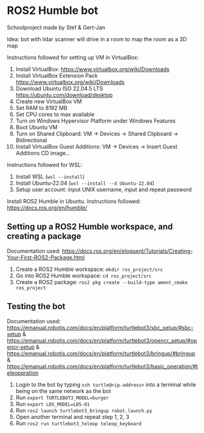 # ROS2 Humble bot

Schoolproject made by Stef & Gert-Jan

Idea: bot with lidar scanner will drive in a room to map the room as a 3D map

Instructions followed for setting up VM in VirtualBox:
1. Install VirtualBox: https://www.virtualbox.org/wiki/Downloads
2. Install VirtualBox Extension Pack https://www.virtualbox.org/wiki/Downloads
3. Download Ubuntu ISO 22.04.5 LTS https://ubuntu.com/download/desktop
4. Create new VirtualBox VM
5. Set RAM to 8192 MB
6. Set CPU cores to max available
7. Turn on Windows Hypervisor Platform under Windows Features
8. Boot Ubuntu VM
9. Turn on Shared Clipboard: VM -> Devices -> Shared Clipboard -> Bidirectional
10. Install VirtualBox Guest Additions: VM -> Devices -> Insert Guest Additions CD image...

Instructions followed for WSL:
1. Install WSL (```wsl --install```)
2. Install Ubuntu-22.04 (```wsl --install --d Ubuntu-22.04```)
3. Setup user account: input UNIX username, input and repeat password

Install ROS2 Humble in Ubuntu. Instructions followed: <br>
https://docs.ros.org/en/humble/ <br>

## Setting up a ROS2 Humble workspace, and creating a package
Documentation used: https://docs.ros.org/en/eloquent/Tutorials/Creating-Your-First-ROS2-Package.html
1. Create a ROS2 Humble workspace: ```mkdir ros_project/src```
2. Go into ROS2 Humble workspace: ```cd ros_project/src```
3. Create a ROS2 package: ```ros2 pkg create --build-type ament_cmake ros_project```

## Testing the bot
Documentation used: https://emanual.robotis.com/docs/en/platform/turtlebot3/sbc_setup/#sbc-setup & https://emanual.robotis.com/docs/en/platform/turtlebot3/opencr_setup/#opencr-setup & https://emanual.robotis.com/docs/en/platform/turtlebot3/bringup/#bringup & https://emanual.robotis.com/docs/en/platform/turtlebot3/basic_operation/#teleoperation
1. Login to the bot by typing ```ssh turtle@<ip-address>``` into a terminal while being on the same network as the bot
2. Run ```export TURTLEBOT3_MODEL=burger```
3. Run ```export LDS_MODEL=LDS-01```
4. Run ```ros2 launch turtlebot3_bringup robot.launch.py```
5. Open another terminal and repeat step 1, 2, 3
6. Run ```ros2 run turtlebot3_teleop teleop_keyboard```

